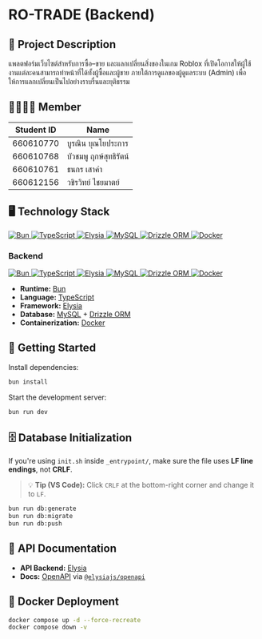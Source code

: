 # RO-TRADE (Backend)

## 🧾 Project Description

แพลตฟอร์มเว็บไซต์สำหรับการซื้อ–ขาย และแลกเปลี่ยนสิ่งของในเกม Roblox ที่เปิดโอกาสให้ผู้ใช้งานแต่ละคนสามารถทำหน้าที่ได้ทั้งผู้ซื้อและผู้ขาย ภายใต้การดูแลของผู้ดูแลระบบ (Admin) เพื่อให้การแลกเปลี่ยนเป็นไปอย่างราบรื่นและยุติธรรม

## 👨‍👩‍👧‍👦 Member

| Student ID | Name                   |
| ---------- | ---------------------- |
| 660610770  | บูรณิน บุณโยประการ     |
| 660610768  | บัวชมพู ฤกษ์สุทธิรัตน์ |
| 660610761  | ธนกร เสาคำ             |
| 660612156  | วชิรวิทย์ ไชยมาตย์     |

## 🖥️ Technology Stack

<p align="left">
  <a href="https://bun.sh/" target="_blank">
    <img src="https://img.shields.io/badge/Runtime-Bun-%23000000?logo=bun&logoColor=white" alt="Bun" />
  </a>
  <a href="https://www.typescriptlang.org/" target="_blank">
    <img src="https://img.shields.io/badge/Language-TypeScript-%233178C6?logo=typescript&logoColor=white" alt="TypeScript" />
  </a>
  <a href="https://elysiajs.com/" target="_blank">
    <img src="https://img.shields.io/badge/Framework-Elysia-%2300A8E8?logo=bun&logoColor=white" alt="Elysia" />
  </a>
  <a href="https://www.mysql.com/" target="_blank">
    <img src="https://img.shields.io/badge/Database-MySQL-%234479A1?logo=mysql&logoColor=white" alt="MySQL" />
  </a>
  <a href="https://orm.drizzle.team/" target="_blank">
    <img src="https://img.shields.io/badge/ORM-Drizzle%20ORM-%23F15B2A?logo=drizzle&logoColor=white" alt="Drizzle ORM" />
  </a>
  <a href="https://www.docker.com/" target="_blank">
    <img src="https://img.shields.io/badge/Container-Docker-%232496ED?logo=docker&logoColor=white" alt="Docker" />
  </a>
</p>

### Backend

<p align="left">
  <a href="https://bun.sh/" target="_blank">
    <img src="https://img.shields.io/badge/Runtime-Bun-%23000000?logo=bun&logoColor=white" alt="Bun" />
  </a>
  <a href="https://www.typescriptlang.org/" target="_blank">
    <img src="https://img.shields.io/badge/Language-TypeScript-%233178C6?logo=typescript&logoColor=white" alt="TypeScript" />
  </a>
  <a href="https://elysiajs.com/" target="_blank">
    <img src="https://img.shields.io/badge/Framework-Elysia-%2300A8E8?logo=bun&logoColor=white" alt="Elysia" />
  </a>
  <a href="https://www.mysql.com/" target="_blank">
    <img src="https://img.shields.io/badge/Database-MySQL-%234479A1?logo=mysql&logoColor=white" alt="MySQL" />
  </a>
  <a href="https://orm.drizzle.team/" target="_blank">
    <img src="https://img.shields.io/badge/ORM-Drizzle%20ORM-%23F15B2A?logo=drizzle&logoColor=white" alt="Drizzle ORM" />
  </a>
  <a href="https://www.docker.com/" target="_blank">
    <img src="https://img.shields.io/badge/Container-Docker-%232496ED?logo=docker&logoColor=white" alt="Docker" />
  </a>
</p>

- **Runtime:** [Bun](https://bun.sh/)
- **Language:** [TypeScript](https://www.typescriptlang.org/)
- **Framework:** [Elysia](https://elysiajs.com/)
- **Database:** [MySQL](https://www.mysql.com/) + [Drizzle ORM](https://orm.drizzle.team/)
- **Containerization:** [Docker](https://www.docker.com/)

## 🚀 Getting Started

Install dependencies:

```bash
bun install
```

Start the development server:

```bash
bun run dev
```

## 🗄️ Database Initialization

If you're using `init.sh` inside `_entrypoint/`, make sure the file uses **LF line endings**, not **CRLF**.

> 💡 **Tip (VS Code):** Click `CRLF` at the bottom-right corner and change it to `LF`.

```bash
bun run db:generate
bun run db:migrate
bun run db:push
```

## 🧪 API Documentation

- **API Backend:** [Elysia](https://elysiajs.com/)
- **Docs:** [OpenAPI](https://www.openapis.org/) via [`@elysiajs/openapi`](https://github.com/elysiajs/openapi)

## 🐳 Docker Deployment

```bash
docker compose up -d --force-recreate
docker compose down -v
```

